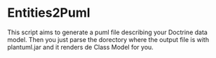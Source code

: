 # Entities2Puml
This script aims to generate a puml file describing your Doctrine data model.
Then you just parse the dorectory where the output file is with plantuml.jar and it renders de Class Model for you.
